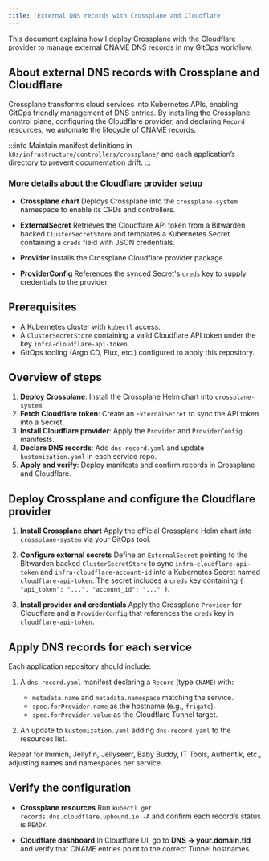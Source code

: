```yaml
---
title: 'External DNS records with Crossplane and Cloudflare'
---
```


This document explains how I deploy Crossplane with the Cloudflare provider to manage external CNAME DNS records in my GitOps workflow.

## About external DNS records with Crossplane and Cloudflare

Crossplane transforms cloud services into Kubernetes APIs, enabling GitOps friendly management of DNS entries. By installing the Crossplane control plane, configuring the Cloudflare provider, and declaring `Record` resources, we automate the lifecycle of CNAME records.

:::info
Maintain manifest definitions in `k8s/infrastructure/controllers/crossplane/` and each application’s directory to prevent documentation drift.
:::

### More details about the Cloudflare provider setup

- **Crossplane chart**
  Deploys Crossplane into the `crossplane-system` namespace to enable its CRDs and controllers.

- **ExternalSecret**
  Retrieves the Cloudflare API token from a Bitwarden backed `ClusterSecretStore` and templates a Kubernetes Secret containing a `creds` field with JSON credentials.

- **Provider**
  Installs the Crossplane Cloudflare provider package.

- **ProviderConfig**
  References the synced Secret's `creds` key to supply credentials to the provider.

## Prerequisites

- A Kubernetes cluster with `kubectl` access.
- A `ClusterSecretStore` containing a valid Cloudflare API token under the key `infra-cloudflare-api-token`.
- GitOps tooling (Argo CD, Flux, etc.) configured to apply this repository.

## Overview of steps

1. **Deploy Crossplane**: Install the Crossplane Helm chart into `crossplane-system`.
2. **Fetch Cloudflare token**: Create an `ExternalSecret` to sync the API token into a Secret.
3. **Install Cloudflare provider**: Apply the `Provider` and `ProviderConfig` manifests.
4. **Declare DNS records**: Add `dns-record.yaml` and update `kustomization.yaml` in each service repo.
5. **Apply and verify**: Deploy manifests and confirm records in Crossplane and Cloudflare.

## Deploy Crossplane and configure the Cloudflare provider

1. **Install Crossplane chart**
   Apply the official Crossplane Helm chart into `crossplane-system` via your GitOps tool.

2. **Configure external secrets**
  Define an `ExternalSecret` pointing to the Bitwarden backed `ClusterSecretStore` to sync `infra-cloudflare-api-token` and `infra-cloudflare-account-id` into a Kubernetes Secret named `cloudflare-api-token`. The secret includes a `creds` key containing `{ "api_token": "...", "account_id": "..." }`.

3. **Install provider and credentials**
   Apply the Crossplane `Provider` for Cloudflare and a `ProviderConfig` that references the `creds` key in `cloudflare-api-token`.

## Apply DNS records for each service

Each application repository should include:

1. A `dns-record.yaml` manifest declaring a `Record` (type `CNAME`) with:
   - `metadata.name` and `metadata.namespace` matching the service.
   - `spec.forProvider.name` as the hostname (e.g., `frigate`).
   - `spec.forProvider.value` as the Cloudflare Tunnel target.

2. An update to `kustomization.yaml` adding `dns-record.yaml` to the resources list.

Repeat for Immich, Jellyfin, Jellyseerr, Baby Buddy, IT Tools, Authentik, etc., adjusting names and namespaces per service.

## Verify the configuration

- **Crossplane resources**
  Run `kubectl get records.dns.cloudflare.upbound.io -A` and confirm each record’s status is `READY`.

- **Cloudflare dashboard**
  In Cloudflare UI, go to **DNS → your.domain.tld** and verify that CNAME entries point to the correct Tunnel hostnames.
